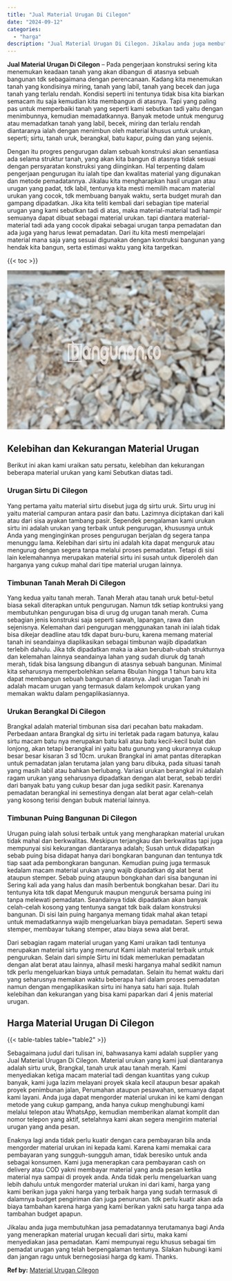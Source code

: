 ```yaml
---
title: "Jual Material Urugan Di Cilegon"
date: "2024-09-12"
categories: 
  - "harga"
description: "Jual Material Urugan Di Cilegon. Jikalau anda juga membutuhkan jasa pemadatannya terutamanya bagi Anda yang menerapkan material urugan kecuali dari sirtu, ma..."
---
```


**Jual Material Urugan Di Cilegon** – Pada pengerjaan konstruksi sering kita menemukan keadaan tanah yang akan dibangun di atasnya sebuah bangunan tdk sebagaimana dengan perencanaan. Kadang kita menemukan tanah yang kondisinya miring, tanah yang labil, tanah yang becek dan juga tanah yang terlalu rendah. Kondisi seperti ini tentunya tidak bisa kita biarkan semacam itu saja kemudian kita membangun di atasnya. Tapi yang paling pas untuk memperbaiki tanah yang seperti kami sebutkan tadi yaitu dengan menimbunnya, kemudian memadatkannya. Banyak metode untuk mengurug atau memadatkan tanah yang labil, becek, miring dan terlalu rendah diantaranya ialah dengan menimbun oleh material khusus untuk urukan, seperti; sirtu, tanah uruk, berangkal, batu kapur, puing dan yang sejenis.

Dengan itu progres pengurugan dalam sebuah konstruksi akan senantiasa ada selama struktur tanah, yang akan kita bangun di atasnya tidak sesuai dengan persyaratan konstruksi yang diinginkan. Hal terpenting dalam pengerjaan pengurugan itu ialah tipe dan kwalitas material yang digunakan dan metode pemadatannya. Jikalau kita mengharapkan hasil urugan atau urugan yang padat, tdk labil, tentunya kita mesti memilih macam material urukan yang cocok, tdk membuang banyak waktu, serta budget murah dan gampang dipadatkan. Jika kita teliti kembali dari sebagian tipe material urugan yang kami sebutkan tadi di atas, maka material-material tadi hampir semuanya dapat dibuat sebagai material urukan. tapi diantara material-material tadi ada yang cocok dipakai sebagai urugan tanpa pemadatan dan ada juga yang harus lewat pemadatan. Dari itu kita mesti mempelajari material mana saja yang sesuai digunakan dengan kontruksi bangunan yang hendak kita bangun, serta estimasi waktu yang kita targetkan.

{{< toc >}}

![Jual Material Urugan Di Cilegon](/images/jual-urugan-33.png)

## Kelebihan dan Kekurangan Material Urugan

Berikut ini akan kami uraikan satu persatu, kelebihan dan kekurangan beberapa material urukan yang kami Sebutkan diatas tadi.

### Urugan Sirtu Di Cilegon

Yang pertama yaitu material sirtu disebut juga dg sirtu uruk. Sirtu urug ini yaitu material campuran antara pasir dan batu. Lazimnya diciptakan dari kali atau dari sisa ayakan tambang pasir. Sependek pengalaman kami urukan sirtu ini adalah urukan yang terbaik untuk pengurugan, khususnya untuk Anda yang menginginkan proses pengurugan berjalan dg segera tanpa menunggu lama. Kelebihan dari sirtu ini adalah kita dapat menguruk atau mengurug dengan segera tanpa melalui proses pemadatan. Tetapi di sisi lain kelemahannya merupakan material sirtu ini susah untuk diperoleh dan harganya yang cukup mahal dari tipe material urugan lainnya.

### Timbunan Tanah Merah Di Cilegon

Yang kedua yaitu tanah merah. Tanah Merah atau tanah uruk betul-betul biasa sekali diterapkan untuk pengurugan. Namun tdk setiap kontruksi yang membutuhkan pengurugan bisa di urug dg urugan tanah merah. Cuma sebagian jenis konstruksi saja seperti sawah, lapangan, rawa dan sejenisnya. Kelemahan dari pengurugan menggunakan tanah ini ialah tidak bisa dikejar deadline atau tdk dapat buru-buru, karena memang material tanah ini seandainya diaplikasikan sebagai timbunan wajib dipadatkan terlebih dahulu. Jika tdk dipadatkan maka ia akan berubah-ubah strukturnya dan kelemahan lainnya seandainya lahan yang sudah diuruk dg tanah merah, tidak bisa langsung dibangun di atasnya sebuah bangunan. Minimal kita seharusnya memperbolehkan selama 6bulan hingga 1 tahun baru kita dapat membangun sebuah bangunan di atasnya. Jadi urugan Tanah ini adalah macam urugan yang termasuk dalam kelompok urukan yang memakan waktu dalam pengaplikasiannya.

### Urukan Berangkal Di Cilegon

Brangkal adalah material timbunan sisa dari pecahan batu makadam. Perbedaan antara Brangkal dg sirtu ini terletak pada ragam batunya, kalau sirtu macam batu nya merupakan batu kali atau batu kecil-kecil bulat dan lonjong, akan tetapi berangkal ini yaitu batu gunung yang ukurannya cukup besar besar kisaran 3 sd 10cm. urukan Brangkal ini amat pantas diterapkan untuk pemadatan jalan terutama jalan yang baru dibuka, pada situasi tanah yang masih labil atau bahkan berlubang. Variasi urukan berangkal ini adalah ragam urukan yang seharusnya dipadatkan dengan alat berat, sebab terdiri dari banyak batu yang cukup besar dan juga sedikit pasir. Karenanya pemadatan berangkal ini semestinya dengan alat berat agar celah-celah yang kosong terisi dengan bubuk material lainnya.

### Timbunan Puing Bangunan Di Cilegon

Urugan puing ialah solusi terbaik untuk yang mengharapkan material urukan tidak mahal dan berkwalitas. Meskipun terjangkau dan berkwalitas tapi juga mempunyai sisi kekurangan diantaranya adalah; Susah untuk didapatkan sebab puing bisa didapat hanya dari bongkaran bangunan dan tentunya tdk tiap saat ada pembongkaran bangunan. Kemudian puing juga termasuk kedalam macam material urukan yang wajib dipadatkan dg alat berat ataupun stemper. Sebab puing ataupun bongkahan dari sisa bangunan ini Sering kali ada yang halus dan masih berbentuk bongkahan besar. Dari itu tentunya kita tdk dapat Menguruk maupun menguruk bersama puing ini tanpa melewati pemadatan. Seandainya tidak dipadatkan akan banyak celah-celah kosong yang tentunya sangat tdk baik dalam konstruksi bangunan. Di sisi lain puing harganya memang tidak mahal akan tetapi untuk memadatkannya wajib mengeluarkan biaya pemadatan. Seperti sewa stemper, membayar tukang stemper, atau biaya sewa alat berat.

Dari sebagian ragam material urugan yang Kami uraikan tadi tentunya merupakan material sirtu yang menurut Kami ialah material terbaik untuk pengurukan. Selain dari simple Sirtu ini tidak memerlukan pemadatan dengan alat berat atau lainnya, alhasil meski harganya mahal sedikit namun tdk perlu mengeluarkan biaya untuk pemadatan. Selain itu hemat waktu dari yang seharusnya memakan waktu beberapa hari dalam proses pemadatan namun dengan mengaplikasikan sirtu ini hanya satu hari saja. Itulah kelebihan dan kekurangan yang bisa kami paparkan dari 4 jenis material urugan.

## Harga Material Urugan Di Cilegon

{{< table-tables table="table2" >}}

Sebagaimana judul dari tulisan ini, bahwasanya kami adalah supplier yang Jual Material Urugan Di Cilegon. Material urukan yang kami jual diantaranya adalah sirtu uruk, Brangkal, tanah uruk atau tanah merah. Kami menyediakan ketiga macam material tadi dengan kuantitas yang cukup banyak, kami juga lazim melayani proyek skala kecil ataupun besar apakah proyek penimbunan jalan, Perumahan ataupun pesawahan, semuanya dapat kami layani. Anda juga dapat mengorder material urukan ini ke kami dengan metode yang cukup gampang, anda hanya cukup menghubungi kami melalui telepon atau WhatsApp, kemudian memberikan alamat komplit dan nomor telepon yang aktif, setelahnya kami akan segera mengirim material urugan yang anda pesan.

Enaknya lagi anda tidak perlu kuatir dengan cara pembayaran bila anda mengorder material urukan ini kepada kami. Karena kami memakai cara pembayaran yang sungguh-sungguh aman, tidak beresiko untuk anda sebagai konsumen. Kami juga menerapkan cara pembayaran cash on delivery atau COD yakni membayar material yang anda pesan ketika material nya sampai di proyek anda. Anda tidak perlu mengeluarkan uang lebih dahulu untuk mengorder material urukan ini dari kami, harga yang kami berikan juga yakni harga yang terbaik harga yang sudah termasuk di dalamnya budget pengiriman dan juga penurunan. tdk perlu kuatir akan ada biaya tambahan karena harga yang kami berikan yakni satu harga tanpa ada tambahan budget apapun.

Jikalau anda juga membutuhkan jasa pemadatannya terutamanya bagi Anda yang menerapkan material urugan kecuali dari sirtu, maka kami menyediakan jasa pemadatan. Kami mempunyai regu khusus sebagai tim pemadat urugan yang telah berpengalaman tentunya. Silakan hubungi kami dan jangan ragu untuk bernegosiasi harga dg kami. Thanks.

**Ref by:** [Material Urugan Cilegon](https://id.wikipedia.org/wiki/Material)
